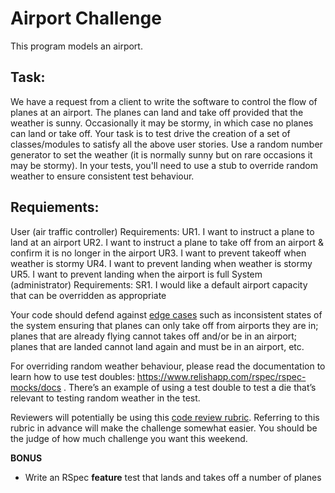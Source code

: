 Airport Challenge
=================
This program models an airport.  

Task:
-----
We have a request from a client to write the software to control the flow of planes at an airport. The planes can land and take off provided that the weather is sunny. Occasionally it may be stormy, in which case no planes can land or take off.  Your task is to test drive the creation of a set of classes/modules to satisfy all the above user stories. Use a random number generator to set the weather (it is normally sunny but on rare occasions it may be stormy). In your tests, you'll need to use a stub to override random weather to ensure consistent test behaviour.

Requiements: 
-----------
User (air traffic controller) Requirements:
    UR1. I want to instruct a plane to land at an airport
    UR2. I want to instruct a plane to take off from an airport & confirm it is no longer in the airport
    UR3. I want to prevent takeoff when weather is stormy 
    UR4. I want to prevent landing when weather is stormy 
    UR5. I want to prevent landing when the airport is full 
System (administrator) Requirements:
    SR1. I would like a default airport capacity that can be overridden as appropriate

Your code should defend against [edge cases](http://programmers.stackexchange.com/questions/125587/what-are-the-difference-between-an-edge-case-a-corner-case-a-base-case-and-a-b) such as inconsistent states of the system ensuring that planes can only take off from airports they are in; planes that are already flying cannot takes off and/or be in an airport; planes that are landed cannot land again and must be in an airport, etc.

For overriding random weather behaviour, please read the documentation to learn how to use test doubles: https://www.relishapp.com/rspec/rspec-mocks/docs . There’s an example of using a test double to test a die that’s relevant to testing random weather in the test.

Reviewers will potentially be using this [code review rubric](docs/review.md).  Referring to this rubric in advance will make the challenge somewhat easier.  You should be the judge of how much challenge you want this weekend.

**BONUS**

* Write an RSpec **feature** test that lands and takes off a number of planes
